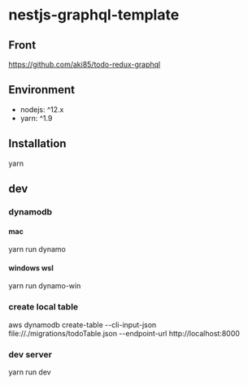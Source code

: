 # nestjs-graphql-template

## Front
https://github.com/aki85/todo-redux-graphql

## Environment
* nodejs: ^12.x
* yarn: ^1.9

## Installation
yarn

## dev

### dynamodb

#### mac
yarn run dynamo
#### windows wsl
yarn run dynamo-win

### create local table

aws dynamodb create-table --cli-input-json file://./migrations/todoTable.json --endpoint-url http://localhost:8000


### dev server
yarn run dev

